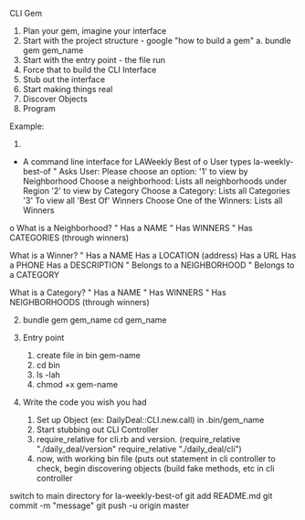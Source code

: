 CLI Gem 

1)	Plan your gem, imagine your interface 
2)	Start with the project structure - google   "how to build a gem"
a.	bundle gem gem_name
3)	Start with the entry point - the file run 
4)	Force that to build the CLI Interface 
5)	Stub out the interface 
6)	Start making things real 
7)	Discover Objects 
8)	Program 

Example:

1)
-	A command line interface for LAWeekly Best of 
o	User types la-weekly-best-of 
"	Asks User:  Please choose an option: 
				'1' to view by Neighborhood
					Choose a neighborhood:
					Lists all neighborhoods under Region 
				'2' to view by Category
					Choose a Category:
					Lists all Categories 
				'3' To view all 'Best Of' Winners 
					Choose One of the Winners: 
					Lists all Winners 

o	What is a Neighborhood? 
"	Has a NAME 
"	Has WINNERS
"	Has CATEGORIES (through winners)

What is a Winner? 
"	Has a NAME 
	Has a LOCATION (address) 
	Has a URL 
	Has a PHONE
	Has a DESCRIPTION
"	Belongs to a NEIGHBORHOOD
"	Belongs to a CATEGORY 

What is a Category? 
"	Has a NAME 
"	Has WINNERS
"	Has NEIGHBORHOODS (through winners)


2) bundle gem gem_name 
             cd gem_name 

3) Entry point
	1) create file in bin     gem-name 
	2) cd bin 
	3) ls -lah 
	4)  chmod +x gem-name

4) Write the code you wish you had 
	1) Set up Object  (ex: DailyDeal::CLI.new.call) in .bin/gem_name 
	2) Start stubbing out CLI Controller 
	3) require_relative for cli.rb and version. 
		(require_relative "./daily_deal/version"
require_relative "./daily_deal/cli")
	4) now, with working bin file (puts out statement in cli controller to check, begin discovering objects (build fake methods, etc in cli controller 


switch to main directory for la-weekly-best-of 
git add README.md
git commit -m "message"
git push -u origin master
